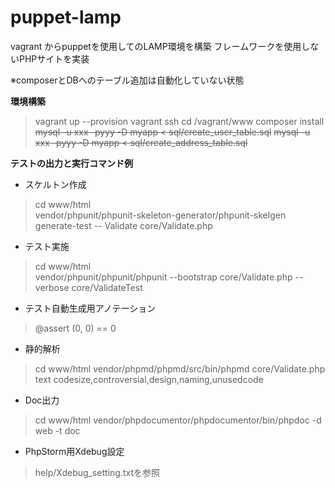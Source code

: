 # puppet-lamp

vagrant からpuppetを使用してのLAMP環境を構築
フレームワークを使用しないPHPサイトを実装

※composerとDBへのテーブル追加は自動化していない状態

**環境構築**

> vagrant up --provision
> vagrant ssh
> cd /vagrant/www
> composer install
> ~~mysql -u xxx -pyyy -D myapp < sql/create_user_table.sql~~
> ~~mysql -u xxx -pyyy -D myapp < sql/create_address_table.sql~~

**テストの出力と実行コマンド例**
 
* スケルトン作成

> cd www/html  
> vendor/phpunit/phpunit-skeleton-generator/phpunit-skelgen generate-test -- Validate core/Validate.php

* テスト実施  

> cd www/html  
> vendor/phpunit/phpunit/phpunit --bootstrap core/Validate.php --verbose core/ValidateTest  

* テスト自動生成用アノテーション  

> @assert (0, 0) == 0


* 静的解析

> cd www/html
> vendor/phpmd/phpmd/src/bin/phpmd core/Validate.php text codesize,controversial,design,naming,unusedcode

* Doc出力

> cd www/html
> vendor/phpdocumentor/phpdocumentor/bin/phpdoc -d web -t doc

* PhpStorm用Xdebug設定

> help/Xdebug_setting.txtを参照